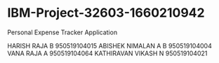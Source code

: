 # IBM-Project-32603-1660210942
Personal Expense Tracker Application


HARISH RAJA B	950519104015 ABISHEK NIMALAN A B	950519104004
VANA RAJA A	950519104064
KATHIRAVAN VIKASH N	950519104021

